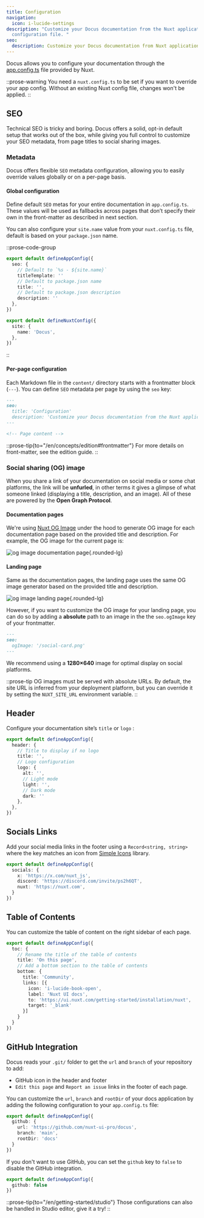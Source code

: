 ```yaml
---
title: Configuration
navigation:
  icon: i-lucide-settings
description: "Customize your Docus documentation from the Nuxt application
  configuration file. "
seo:
  description: Customize your Docus documentation from Nuxt application configuration file.
---
```


Docus allows you to configure your documentation through the [app.config.ts](https://nuxt.com/docs/guide/directory-structure/app-config) file provided by Nuxt.

::prose-warning
You need a `nuxt.config.ts` to be set if you want to override your app config. Without an existing Nuxt config file, changes won't be applied.
::

## SEO

Technical SEO is tricky and boring. Docus offers a solid, opt-in default setup that works out of the box, while giving you full control to customize your SEO metadata, from page titles to social sharing images.

### Metadata

Docus offers flexible `SEO` metadata configuration, allowing you to easily override values globally or on a per-page basis.

#### Global configuration

Define default `SEO` metas for your entire documentation in `app.config.ts`. These values will be used as fallbacks across pages that don’t specify their own in the front-matter as described in next section.

You can also configure your `site.name` value from your `nuxt.config.ts` file, default is based on your `package.json` name.

::prose-code-group
```ts [app.config.ts]
export default defineAppConfig({
  seo: {
    // Default to `%s - ${site.name}`
    titleTemplate: ''
    // Default to package.json name
    title: '',
    // Default to package.json description
    description: ''
  },
})
```

```ts [nuxt.config.ts]
export default defineNuxtConfig({
  site: {
    name: 'Docus',
  },
})
```
::

#### Per-page configuration

Each Markdown file in the `content/` directory starts with a frontmatter block (`---`). You can define `SEO` metadata per page by using the `seo` key:

```md [content/concepts/configuration.md]
---
seo:
  title: 'Configuration'
  description: 'Customize your Docus documentation from the Nuxt application configuration file.'
---

<!-- Page content -->
```

::prose-tip{to="/en/concepts/edition#frontmatter"}
For more details on front-matter, see the edition guide.
::

### **Social sharing (OG) image**

When you share a link of your documentation on social media or some chat platforms, the link will be **unfurled**, in other terms it gives a glimpse of what someone linked (displaying a title, description, and an image). All of these are powered by the **Open Graph Protocol**.

#### Documentation pages

We're using [Nuxt OG Image](https://nuxtseo.com/docs/og-image/getting-started/introduction) under the hood to generate OG image for each documentation page based on the provided title and description. For example, the OG image for the current page is:

![og image documentation page](https://docus.dev/__og-image__/static/concepts/configuration/og.png){.rounded-lg}

#### Landing page

Same as the documentation pages, the landing page uses the same OG image generator based on the provided title and description.

![og image landing page](https://docus.dev/__og-image__/static/og.png){.rounded-lg}

However, if you want to customize the OG image for your landing page, you can do so by adding a **absolute** path to an image in the the `seo.ogImage` key of your frontmatter.

```md [content/index.md]
---
seo:
  ogImage: '/social-card.png'
---
```

We recommend using a **1280×640** image for optimal display on social platforms.

::prose-tip
OG images must be served with absolute URLs. By default, the site URL is inferred from your deployment platform, but you can override it by setting the `NUXT_SITE_URL` environment variable.
::

## Header

Configure your documentation site’s `title` or `logo` :

```ts [app.config.ts]
export default defineAppConfig({
  header: {
    // Title to display if no logo
    title: '',
    // Logo configuration
    logo: {
      alt: '',
      // Light mode
      light: '',
      // Dark mode
      dark: ''
    },
  },
})
```

## Socials Links

Add your social media links in the footer using a `Record<string, string>` where the key matches an icon from [Simple Icons](https://simpleicons.org/) library.

```ts [app.config.ts]
export default defineAppConfig({
  socials: {
    x: 'https://x.com/nuxt_js',
    discord: 'https://discord.com/invite/ps2h6QT',
    nuxt: 'https://nuxt.com',
  }
})
```

## Table of Contents

You can customize the table of content on the right sidebar of each page.

```ts [app.config.ts]
export default defineAppConfig({
  toc: {
    // Rename the title of the table of contents
    title: 'On this page',
    // Add a bottom section to the table of contents
    bottom: {
      title: 'Community',
      links: [{
        icon: 'i-lucide-book-open',
        label: 'Nuxt UI docs',
        to: 'https://ui.nuxt.com/getting-started/installation/nuxt',
        target: '_blank'
      }]
    }
  }
})
```

## GitHub Integration

Docus reads your `.git/` folder to get the `url` and `branch` of your repository to add:

- GitHub icon in the header and footer
- `Edit this page` and `Report an issue` links in the footer of each page.

You can customize the `url`, `branch` and `rootDir` of your docs application by adding the following configuration to your `app.config.ts` file:

```ts [app.config.ts]
export default defineAppConfig({
  github: {
    url: 'https://github.com/nuxt-ui-pro/docus',
    branch: 'main',
    rootDir: 'docs'
  }
})
```

If you don't want to use GitHub, you can set the `github` key to `false` to disable the GitHub integration.

```ts [app.config.ts]
export default defineAppConfig({
  github: false
})
```

::prose-tip{to="/en/getting-started/studio"}
Those configurations can also be handled in Studio editor, give it a try!
::
